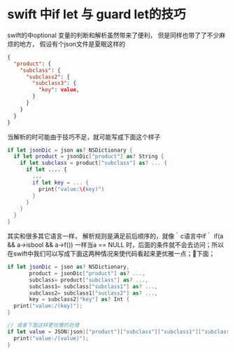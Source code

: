 # swift 中if let 与 guard let的技巧

swift的中optional 变量的判断和解析虽然带来了便利， 但是同样也带了了不少麻烦的地方， 假设有个json文件是夏眠这样的

```json
{
  "product": {
    "subclass": {
      "subclass2": {
        "subclass3": {
          "key": value,
        }
      }
    }
  }
}
```

当解析的时可能由于技巧不足，就可能写成下面这个样子

```swift
if let jsonDic = json as? NSDictionary {
  if let product = jsonDic["product"] as? String {
    if let subclass = product["subclass"] as? ... {
      if let .... {
        ...
        if let key = ... {
          print("value:\(key)")
        }
      }
    }  
  }
}
```

其实和很多其它语言一样， 解析规则是满足前后顺序的，就像｀c语言中if｀ if(a && a->isbool && a->f()) 一样当a == NULL 时，后面的条件就不会去访问；所以在swift中我们可以写成下面这两种情况来使代码看起来更优雅一点；👀下面；

```swift
if let jsonDic = json as? NSDictionary,
       product = jsonDic["product"] as? ...,
       subclass= product["subclass"] as? ...,
       subclass1= subclass["subclass1"] as? ...,
       subclass2= subclass1["suclass2"] as? ...,
       key = subclass2["key"] as? Int {
  print("value:/(key)");
}

// 或者下面这样更优雅的处理
if let value = JSON(json)["product"]["subclass"]["subclass1"]["subclass2"]["subclass3"]["key"] {
  print("value:/(value)");
}
```





